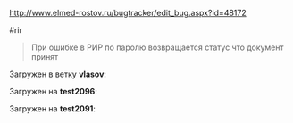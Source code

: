 http://www.elmed-rostov.ru/bugtracker/edit_bug.aspx?id=48172

#rir


> 	При ошибке в РИР по паролю возвращается статус что документ принят

Загружен в ветку **vlasov**:
	
Загружен на **test2096**:
	
Загружен на **test2091**:
	